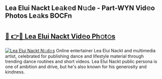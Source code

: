 ## Lea Elui Nackt Le𝚊k𝚎d N𝚞𝚍e - Part-WYN Vid𝚎o Photos Le𝚊ks BOCFn

# <h2><a href="http://fbap9mh.evod.top/?m=Lea+Elui+Nackt">🔗 👉🔴 Lea Elui Nackt Vid𝚎o Ph𝚘t𝚘s</a></h2>

[![Lea Elui Nackt N𝚞d𝚎s](https://i.imgur.com/8V9OHl7.gif)](http://fbap9mh.evod.top/?m=Lea+Elui+Nackt)
Online entertainer Lea Elui Nackt and multimedia artist, celebrated for publishing dance and lifestyle material through trending dance routines and short videos. Lea Elui Nackt public persona is one of ambition and drive, but he's also known for his generosity and kindness. 
